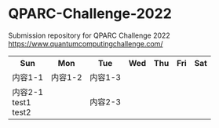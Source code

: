# QPARC-Challenge-2022
Submission repository for QPARC Challenge 2022 https://www.quantumcomputingchallenge.com/

<table>
<tr>
  <th>Sun</th>
  <th>Mon</th>
  <th>Tue</th>
  <th>Wed</th>
  <th>Thu</th>
  <th>Fri</th>
  <th>Sat</th>
</tr>
<tr>
  <td>内容1-1</td>
  <td>内容1-2</td>
  <td>内容1-3</td>
</tr>
<tr>
  <td colspan=2>内容2-1<br>test1<br>test2</td>
  <td>内容2-3</td>
</tr>
</table>
